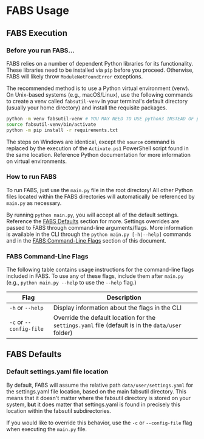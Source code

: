 # FABS Usage

## FABS Execution
### Before you run FABS...

FABS relies on a number of dependent Python libraries for its functionality. These libraries need to be installed via `pip` before you proceed. Otherwise, FABS will likely throw `ModuleNotFoundError` exceptions.

The recommended method is to use a Python virtual environment (venv). On Unix-based systems (e.g., macOS/Linux), use the following commands to create a venv called `fabsutil-venv` in your terminal's default directory (usually your home directory) and install the requisite packages.
```bash
python -m venv fabsutil-venv # YOU MAY NEED TO USE python3 INSTEAD OF python, if python points to a Python 2 installation
source fabsutil-venv/bin/activate
python -m pip install -r requirements.txt
```

The steps on Windows are identical, except the `source` command is replaced by the execution of the `Activate.ps1` PowerShell script found in the same location. Reference Python documentation for more information on virtual environments.

### How to run FABS

To run FABS, just use the `main.py` file in the root directory! All other Python files located within the FABS directories will automatically be referenced by `main.py` as necessary.

By running `python main.py`, you will accept all of the default settings. Reference the [FABS Defaults](#fabs-defaults) section for more. Settings overrides are passed to FABS through command-line arguments/flags. More information is available in the CLI through the `python main.py [-h|--help]` commands and in the [FABS Command-Line Flags](#fabs-command-line-flags) section of this document.

### FABS Command-Line Flags

The following table contains usage instructions for the command-line flags included in FABS. To use any of these flags, include them after `main.py` (e.g., `python main.py --help` to use the `--help` flag.)

| Flag | Description |
| ---- | ----------- |
| `-h` or `--help` | Display information about the flags in the CLI |
| `-c` or `--config-file` | Override the default location for the `settings.yaml` file (default is in the `data/user` folder)

## FABS Defaults
### Default settings.yaml file location
By default, FABS will assume the relative path `data/user/settings.yaml` for the settings.yaml file location, based on the main fabsutil directory. This means that it doesn't matter where the fabsutil directory is stored on your system, **but** it does matter that settings.yaml is found in precisely this location within the fabsutil subdirectories.

If you would like to override this behavior, use the `-c` or `--config-file` flag when executing the `main.py` file.